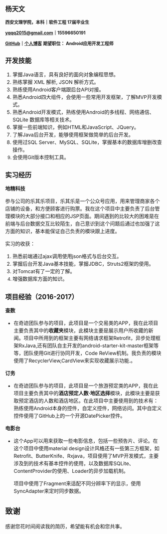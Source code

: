 ## 杨天文    
**西安文理学院，本科｜软件工程 17届毕业生**

**<yqqq2015@gmail.com>｜15596650191**

**[GitHub](https://github.com/wentianyang)｜[个人博客](http://yuigakki.com/)**
**期望职位： Android应用开发工程师**

## 开发技能 

<font size="3">

1. 掌握Java语言，具有良好的面向对象编程思想。
2. 熟练掌握 XML 解析, JSON 解析方式。
3. 熟练使用Android客户端跟后台API对接。
4. 熟悉Android四大组件，会使用一些常用开发框架，了解MVP开发模式。
5. 熟悉Android开发模式，熟练使用Android的多线程、网络通信、 SQLite 数据库等相关技术。
6. 掌握一些前端知识，例如HTML和JavaScript、JQuery。
7. 了解Java后台开发，能够使用框架做简单的后台开发。
8. 使用过SQL Server、MySQL、SQLite，掌握基本的数据库增删改查操作。
9. 会使用Git版本控制工具。</font>

## 实习经历

<font size="3">**地精科技** 

​	参与公司的乐其乐项目，乐其乐是一个公众号应用，用来管理商家各个店铺的设备，和方便顾客进行购票。我在这个项目中主要负责了后台管理模块的大部分接口和相应的JSP页面。期间遇到的比较大的困难是在前端与后台数据交互比较陌生，自己意识到这个问题后通过也加强了这方面的知识，基本能保证自己负责的模块跟上进度。

实习的收获：

1. 熟悉前端通过ajax调用使用json格式与后台交互。
2. 掌握后台开发Java基本技能，掌握JDBC，Struts2框架的使用。
3. 对Tomcat有了一定的了解。
4. 增强数据库方面的知识。</font>

## 项目经验（2016-2017）
<font size="3">**查数**

+ 在奇迹团队参与的项目，此项目是一个交易类的APP，我在此项目主要负责其中的**收藏夹**模块，此模块主要是展示用户所收藏的新闻。项目中所用到的框架主要有网络请求框架Retrofit，异步处理框架RxJava,还有团队自主开发的android-starter-kit-master框架等等，团队使用Git进行协同开发，Code ReView机制。我负责的模块使用了RecyclerView,CardView来实现收藏展示功能.。

**订务**

+ 在奇迹团队参与的项目，此项目是一个旅游预定类的APP，我在此项目主要负责其中的**酒店预定人数·地区选择**模块，此模块主要是获取预定酒店的人数和酒店地区。在此项目中主要使用到的技术有：熟练使用Android本身的控件，自定义控件，网络访问。其中自定义控件使用了GitHub上的一个开源DatePicker控件。

**电影台**

+ 这个App可以用来获取一些电影信息，包括一些预告片、评论。在这个项目中使用material design设计风格还有一些第三方框架，如Retrofit、ButterKnife、Rxjava，项目使用了MVP开发模式，主要涉及到的技术有基本控件的使用，以及数据库SQLite、ContentProvider的使用、Loader的异步加载机制。

  项目中使用了Fragment来适配不同分辨率下的显示，使用SyncAdapter来定时同步数据。	

## 致谢
<font size="3">感谢您花时间阅读我的简历，希望能有机会和您共事。</font>
